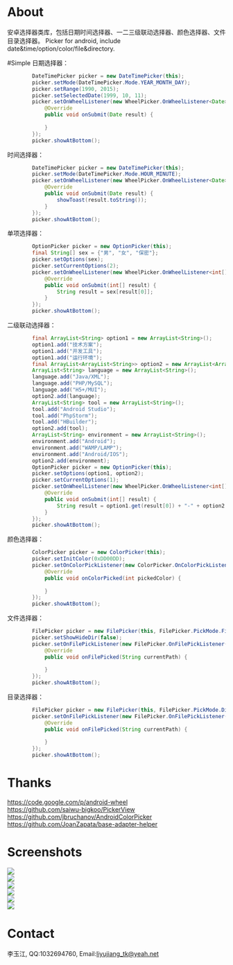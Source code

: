 # About
安卓选择器类库，包括日期时间选择器、一二三级联动选择器、颜色选择器、文件目录选择器。
Picker for android, include date&amp;time/option/color/file&amp;directory.

#Simple
日期选择器：   
```java
        DateTimePicker picker = new DateTimePicker(this);
        picker.setMode(DateTimePicker.Mode.YEAR_MONTH_DAY);
        picker.setRange(1990, 2015);
        picker.setSelectedDate(1999, 10, 11);
        picker.setOnWheelListener(new WheelPicker.OnWheelListener<Date>() {
            @Override
            public void onSubmit(Date result) {
                
            }
        });
        picker.showAtBottom();
```

时间选择器：   
```java
        DateTimePicker picker = new DateTimePicker(this);
        picker.setMode(DateTimePicker.Mode.HOUR_MINUTE);
        picker.setOnWheelListener(new WheelPicker.OnWheelListener<Date>() {
            @Override
            public void onSubmit(Date result) {
                showToast(result.toString());
            }
        });
        picker.showAtBottom();
```

单项选择器：   
```java
        OptionPicker picker = new OptionPicker(this);
        final String[] sex = {"男", "女", "保密"};
        picker.setOptions(sex);
        picker.setCurrentOptions(2);
        picker.setOnWheelListener(new WheelPicker.OnWheelListener<int[]>() {
            @Override
            public void onSubmit(int[] result) {
                String result = sex[result[0]];
            }
        });
        picker.showAtBottom();
```

二级联动选择器：   
```java
        final ArrayList<String> option1 = new ArrayList<String>();
        option1.add("技术方案");
        option1.add("开发工具");
        option1.add("运行环境");
        final ArrayList<ArrayList<String>> option2 = new ArrayList<ArrayList<String>>();
        ArrayList<String> language = new ArrayList<String>();
        language.add("Java/XML");
        language.add("PHP/MySQL");
        language.add("H5+/MUI");
        option2.add(language);
        ArrayList<String> tool = new ArrayList<String>();
        tool.add("Android Studio");
        tool.add("PhpStorm");
        tool.add("HBuilder");
        option2.add(tool);
        ArrayList<String> environment = new ArrayList<String>();
        environment.add("Android");
        environment.add("WAMP/LAMP");
        environment.add("Android/IOS");
        option2.add(environment);
        OptionPicker picker = new OptionPicker(this);
        picker.setOptions(option1, option2);
        picker.setCurrentOptions(1);
        picker.setOnWheelListener(new WheelPicker.OnWheelListener<int[]>() {
            @Override
            public void onSubmit(int[] result) {
                String result = option1.get(result[0]) + "-" + option2.get(result[0]).get(result[1]);
            }
        });
        picker.showAtBottom();
```

颜色选择器：
```java
        ColorPicker picker = new ColorPicker(this);
        picker.setInitColor(0xDD00DD);
        picker.setOnColorPickListener(new ColorPicker.OnColorPickListener() {
            @Override
            public void onColorPicked(int pickedColor) {
            
            }
        });
        picker.showAtBottom();
```

文件选择器：
```java
        FilePicker picker = new FilePicker(this, FilePicker.PickMode.File);
        picker.setShowHideDir(false);
        picker.setOnFilePickListener(new FilePicker.OnFilePickListener() {
            @Override
            public void onFilePicked(String currentPath) {
            
            }
        });
        picker.showAtBottom();
```

目录选择器：
```java
        FilePicker picker = new FilePicker(this, FilePicker.PickMode.Directory);
        picker.setOnFilePickListener(new FilePicker.OnFilePickListener() {
            @Override
            public void onFilePicked(String currentPath) {
            
            }
        });
        picker.showAtBottom();
```

# Thanks
https://code.google.com/p/android-wheel   
https://github.com/saiwu-bigkoo/PickerView   
https://github.com/jbruchanov/AndroidColorPicker   
https://github.com/JoanZapata/base-adapter-helper   

# Screenshots
![](/screenshots/datepicker.png)   
![](/screenshots/timepicker.png)   
![](/screenshots/1optionpicker.png)   
![](/screenshots/2optionpicker.png)   
![](/screenshots/colorpicker.png)   
![](/screenshots/filepicker.png)   

# Contact
李玉江, QQ:1032694760, Email:liyujiang_tk@yeah.net
